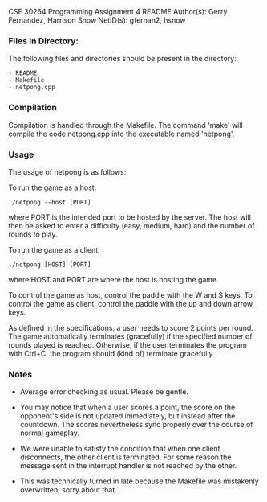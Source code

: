 CSE 30264 Programming Assignment 4 README
Author(s): Gerry Fernandez, Harrison Snow
NetID(s): gfernan2, hsnow

### Files in Directory:

The following files and directories should be present in the directory:

	- README
	- Makefile
	- netpong.cpp

### Compilation

Compilation is handled through the Makefile. The command 'make' will compile the code
netpong.cpp into the executable named 'netpong'. 

### Usage

The usage of netpong is as follows:

To run the game as a host:

	./netpong --host [PORT]

where PORT is the intended port to be hosted by the server. The host will then be asked to
enter a difficulty (easy, medium, hard) and the number of rounds to play.

To run the game as a client:

	./netpong [HOST] [PORT]

where HOST and PORT are where the host is hosting the game.

To control the game as host, control the paddle with the W and S keys.
To control the game as client, control the paddle with the up and down arrow keys.

As defined in the specifications, a user needs to score 2 points per round. The game automatically terminates (gracefully)
if the specified number of rounds played is reached. Otherwise, if the user terminates the program with Ctrl+C, the program
should (kind of) terminate gracefully

### Notes

- Average error checking as usual. Please be gentle.

- You may notice that when a user scores a point, the score on the opponent's side is not updated immediately, but instead after the countdown.
The scores nevertheless sync properly over the course of normal gameplay. 

- We were unable to satisfy the condition that when one client disconnects, the other client is terminated. For some reason the message sent
in the interrupt handler is not reached by the other.

- This was technically turned in late because the Makefile was mistakenly overwritten, sorry about that.